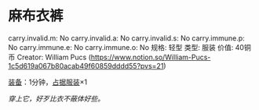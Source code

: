 # 麻布衣裤

carry.invalid.m: No
carry.invalid.a: No
carry.invalid.s: No
carry.immune.p: No
carry.immune.e: No
carry.immune.o: No
规格: 轻型
类型: 服装
价值: 40铜币
Creator: William Pucs (https://www.notion.so/William-Pucs-1c5d619a067b80acab49f60859dddd55?pvs=21)

<aside>

[装备](https://www.notion.so/1b3d619a067b80f99057fe3412922dd5?pvs=21)：1分钟，[占据](https://www.notion.so/1b3d619a067b8021ba8fe7cef8b96857?pvs=21)[服装](https://www.notion.so/1b3d619a067b80c4b1b1f430eb6f08e8?pvs=21)×1

</aside>

*穿上它，好歹比衣不蔽体好些。*